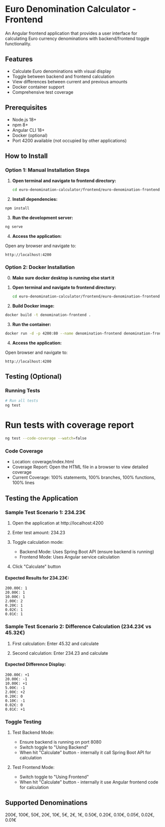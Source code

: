 # Euro Denomination Calculator - Frontend

An Angular frontend application that provides a user interface for calculating Euro currency denominations with backend/frontend toggle functionality.

## Features

- Calculate Euro denominations with visual display
- Toggle between backend and frontend calculation
- View differences between current and previous amounts
- Docker container support
- Comprehensive test coverage

## Prerequisites

- Node.js 18+ 
- npm 8+
- Angular CLI 18+
- Docker (optional)
- Port 4200 available (not occupied by other applications)

## How to Install

### Option 1: Manual Installation Steps

1. **Open terminal and navigate to frontend directory:**
   ```bash
   cd euro-denomination-calculator/frontend/euro-denomination-frontend
   ```
   
2. **Install dependencies:**

```bash
npm install
```

3. **Run the development server:**

```bash
ng serve
```

4. **Access the application:**

Open any browser and navigate to:

```text
http://localhost:4200
```

### Option 2: Docker Installation
0. **Make sure docker desktop is running else start it**

1. **Open terminal and navigate to frontend directory:**
   ```bash
   cd euro-denomination-calculator/frontend/euro-denomination-frontend
   ```
   
2. **Build Docker image:**

```bash
docker build -t denomination-frontend .
```
3. **Run the container:**

```bash
docker run -d -p 4200:80 --name denomination-frontend denomination-frontend
```
4. **Access the application:**

Open browser and navigate to:

```text
http://localhost:4200
```

## Testing (Optional)

### Running Tests
```bash
# Run all tests
ng test
```

# Run tests with coverage report
```bash 
ng test --code-coverage --watch=false
```
### Code Coverage
- Location: coverage/index.html
- Coverage Report: Open the HTML file in a browser to view detailed coverage
- Current Coverage: 100% statements, 100% branches, 100% functions, 100% lines

## Testing the Application
### Sample Test Scenario 1: 234.23€
1. Open the application at http://localhost:4200
2. Enter test amount: 234.23
3. Toggle calculation mode:
   - Backend Mode: Uses Spring Boot API (ensure backend is running)
   - Frontend Mode: Uses Angular service calculation

4. Click "Calculate" button

#### Expected Results for 234.23€:

```text
200.00€: 1
20.00€: 1  
10.00€: 1
2.00€: 2
0.20€: 1
0.02€: 1
0.01€: 1
```

### Sample Test Scenario 2: Difference Calculation (234.23€ vs 45.32€)
1. First calculation: Enter 45.32 and calculate

2. Second calculation: Enter 234.23 and calculate

#### Expected Difference Display:

```text
200.00€: +1
20.00€: -1
10.00€: +1  
5.00€: -1
2.00€: +2
0.20€: 0
0.10€: -1
0.02€: 0
0.01€: +1
```

### Toggle Testing
1. Test Backend Mode:
   - Ensure backend is running on port 8080
   - Switch toggle to "Using Backend"
   - When hit "Calculate" button - internally it call Spring Boot API for calculation

2. Test Frontend Mode:
   - Switch toggle to "Using Frontend"
   - When hit "Calculate" button - internally it use Angular frontend code for calculation

## Supported Denominations
200€, 100€, 50€, 20€, 10€, 5€, 2€, 1€, 0.50€, 0.20€, 0.10€, 0.05€, 0.02€, 0.01€

